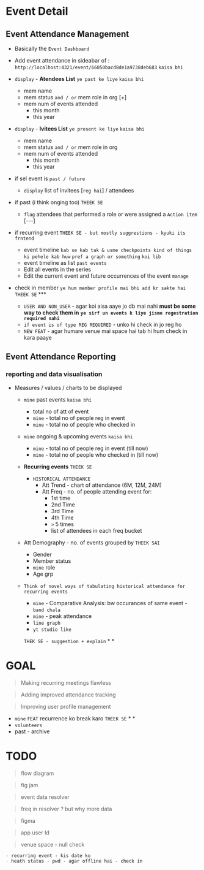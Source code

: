 # Event Detail

## Event Attendance Management

- Basically the `Event Dashboard`

- Add event attendance in sideabar of : `http://localhost:4321/event/66050bacd8de1a9738deb683` `kaisa bhi`

- `display` - **Atendees List** `ye past ke liye` `kaisa bhi`
    - mem name
    - mem status `and / or` mem role in org [+]
    - mem num of events attended 
        - this month
        - this year

- `display` - **Ivitees List** `ye present ke liye` `kaisa bhi`
    - mem name
    - mem status `and / or` mem role in org
    - mem num of events attended 
        - this month
        - this year

- if sel event is `past / future`
    - `display` list of invitees [`reg hai`] / attendees

- if past (i think onging too)  `THEEK SE`
    - `flag` attendees that performed a role or were assigned a `Action item` [---]

- if recurring event `THEEK SE - but mostly suggrestions - kyuki its frntend`
    - event timeline `kab se kab tak & usme checkpoints kind of things ki pehele kab huw` `pref a graph or something` `koi lib`
    - event timeline as list `past events`
    - Edit all events in the series
    - Edit the current event and future occurrences of the event `manage`

- check in member `ye hum member profile mai bhi add kr sakte hai`  `THEEK SE` ***
    - `USER AND NON_USER` - agar koi aisa aaye jo db mai nahi **must be some way to check them in** **`ye sirf un events k liye jisme regestration required nahi`**
    - `if event is of type REG REQUIRED` - unko hi check in jo reg ho
    - `NEW FEAT` - agar humare venue mai space hai tab hi hum check in kara paaye
    

## Event Attendance Reporting

### reporting and data visualisation

- Measures / values / charts to be displayed

    - `mine` past events  `kaisa bhi`
        - total no of att of event
        - `mine` - total no of people reg in event
        - `mine` - total no of people who checked in

    - `mine` ongoing & upcoming events  `kaisa bhi`
        - `mine` - total no of people reg in event (till now)
        - `mine` - total no of people who checked in (till now)

    - **Recurring events**  `THEEK SE`
        - `HISTORICAL ATTENDANCE`
            - Att Trend - chart of attendance (6M, 12M, 24M)
            - Att Freq - no. of people attending event for:
                - 1st time
                - 2nd Time
                - 3rd Time
                - 4th Time
                - `>` 5 times
                - list of attendees in each freq bucket
    
    - Att Demography - no. of events grouped by  `THEEK SAI`
        - Gender
        - Member status
        - `mine` role
        - Age grp
    
    - `Think of novel ways of tabulating historical attendance for recurring events`
        <!-- - `mine` - **heatmap** *no* -->
        <!-- - `mine` - interactive calander *no* -->
        - `mine` - Comparative Analysis: bw occurances of same event - `band chala`
        - `mine` - peak attendance
        - `line graph`
        <!-- - `github like commit graph` -->
        - `yt studio like`

         `THEK SE - suggestion + explain` * *


# GOAL 

>    Making recurring meetings flawless

>    Adding improved attendance tracking

>    Improving user profile management


- `mine` `FEAT` recurrence ko break karo  `THEEK SE` * *
- `volunteers`
- past - archive

# TODO 

> flow diagram

> fig jam

> event data resolver

> freq in resolver ? but why more data

> figma

> app user Id

> venue space - null check

```md
- recurring event - kis date ko 
- heath status - pwd - agar offline hai - check in
```